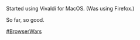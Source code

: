 Started using Vivaldi for MacOS. (Was using Firefox.)

So far, so good.

[\#<span>BrowserWars</span>](https://social.lol/tags/BrowserWars)